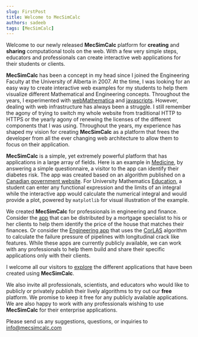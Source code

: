 ```yaml
---
slug: FirstPost
title: Welcome to MecSimCalc
authors: sadeeb
tags: [MecSimCalc]
---
```


Welcome to our newly released **MecSimCalc** platform for **creating** and **sharing** computational tools on the web. With a few very simple steps, educators and professionals can create interactive web applications for their students or clients.

**MecSimCalc** has been a concept in my head since I joined the Engineering Faculty at the University of Alberta in 2007. At the time, I was looking for an easy way to create interactive web examples for my students to help them visualize different Mathematical and Engineering concepts. Throughout the years, I experimented with [webMathematica](https://www.wolfram.com/products/webmathematica/) and [javascripts](https://www.javascript.com/). However, dealing with web infrastructure has always been a struggle. I still remember the agony of trying to switch my whole website from traditional HTTP to HTTPS or the yearly agony of renewing the licenses of the different components that I was using. Throughout the years, my experience has shaped my vision for creating **MecSimCalc** as a platform that frees the developer from all the ever changing web architecture to allow them to focus on their application.

**MecSimCalc** is a simple, yet extremely powerful platform that has applications in a large array of fields. Here is an example in [Medicine](https://www.mecsimcalc.com/app/7188609/diabetes_risk), by answering a simple questionnaire, a visitor to the app can identify their diabetes risk. The app was created based on an algorithm published on a [Canadian government website](https://www.healthycanadians.gc.ca/en/canrisk). For University Mathematics [Education](https://www.mecsimcalc.com/app/4730621/numerical_integration), a student can enter any functional expression and the limits of an integral while the interactive app would calculate the numerical integral and would provide a plot, powered by `matplotlib` for visual illustration of the example.

We created **MecSimCalc** for professionals in engineering and finance. Consider the [app](https://www.mecsimcalc.com/app/3333910/mortgage_calculator) that can be distributed by a mortgage specialist to his or her clients to help them identify the price of the house that matches their finances. Or consider the [Engineering app](https://www.mecsimcalc.com/app/8106967/cor_las_model) that uses the [CorLAS](https://www.researchgate.net/publication/309917227_Review_of_Engineering_Fracture_Mechanics_Model_for_Pipeline_Applications) algorithm to calculate the failure pressure of pipelines with longitudinal crack like features. While these apps are currently publicly available, we can work with any professionals to help them build and share their specific applications only with their clients.

I welcome all our visitors to [explore](https://www.mecsimcalc.com/explore) the different applications that have been created using **MecSimCalc**.

We also invite all professionals, scientists, and educators who would like to publicly or privately publish their lively algorithms to try out our **free** platform. We promise to keep it free for any publicly available applications. We are also happy to work with any professionals wishing to use **MecSimCalc** for their enterprise applications.

Please send us any suggestions, questions, or inquiries to info@mecsimcalc.com
